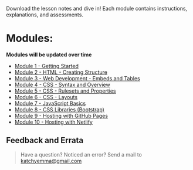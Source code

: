 Download the lesson notes and dive in!
Each module contains instructions, explanations, and assessments.

# Modules:
**Modules will be updated over time**
 - [Module 1 - Getting Started](https://github.com/TobeTek/web-dev/raw/master/Module%201%20-%20Web%20Development%20-%20Getting%20Started.pdf)
 - [Module 2 - HTML - Creating Structure](https://github.com/TobeTek/web-dev/raw/master/Module%202%20-%20Web%20Development%20-%20HTML%20-%20Creating%20Structure.pdf)
 - [Module 3 - Web Development - Embeds and Tables](https://github.com/TobeTek/web-dev/files/9379134/Module.3.-.Web.Development.-.Embeds.and.Tables.pdf)
 - [Module 4 - CSS - Syntax and Overview](https://github.com/TobeTek/web-dev/files/9379950/Module.4.-.CSS.-.Syntax.and.Overview.pdf)
 - [Module 5 - CSS - Rulesets and Properties](https://github.com/TobeTek/web-dev/files/9651214/Module.5.-.CSS.-.Rulesets.and.Properties.pdf)
 - [Module 6 - CSS - Layouts](https://github.com/TobeTek/web-dev/files/9651216/Module.6.-.CSS.-.Layouts.pdf)
 - [Module 7 - JavaScript Basics](https://github.com/TobeTek/web-dev/files/9651218/Module.7.-.JavaScript.Basics.pdf)
 - [Module 8 - CSS Libraries  (Bootstrap)](https://github.com/TobeTek/web-dev/files/9651219/Module.8.-.CSS.Libraries.Bootstrap.pdf)
 - [Module 9 - Hosting with GitHub Pages](https://github.com/TobeTek/web-dev/files/9651221/Module.9.-.Hosting.with.GitHub.Pages.pdf)
 - [Module 10 - Hosting with Netlify](https://github.com/TobeTek/web-dev/files/9651222/Module.10.-.Hosting.with.Netlify.pdf)

## Feedback and Errata
> Have a question? Noticed an error? Send a mail to katchyemma@gmail.com
